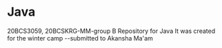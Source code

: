 # Java
20BCS3059, 20BCSKRG-MM-group B Repository for Java It was created for the winter camp --submitted to Akansha Ma'am
